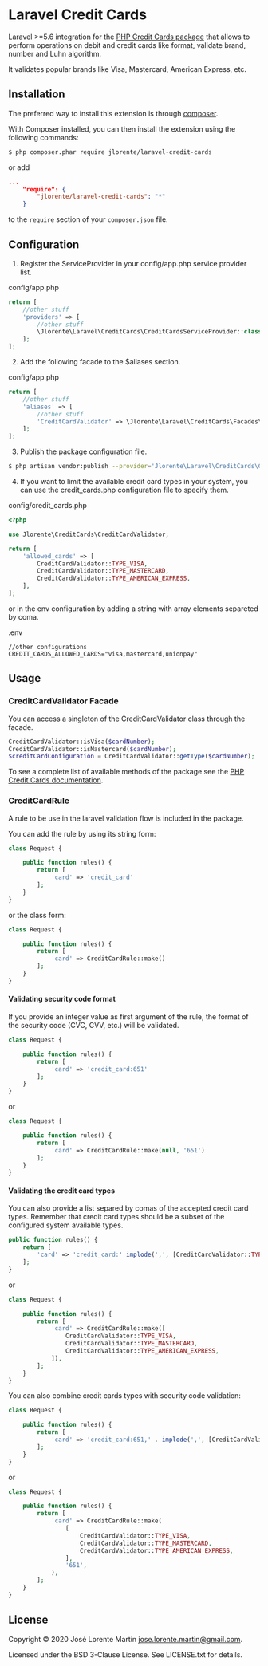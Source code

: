 Laravel Credit Cards
====================

Laravel >=5.6 integration for the [PHP Credit Cards package](https://github.com/jlorente/php-credit-cards) 
that allows to perform operations on debit and credit cards like format, validate 
brand, number and Luhn algorithm.

It validates popular brands like Visa, Mastercard, American Express, etc.

## Installation

The preferred way to install this extension is through [composer](http://getcomposer.org/download/).

With Composer installed, you can then install the extension using the following commands:

```bash
$ php composer.phar require jlorente/laravel-credit-cards
```

or add 

```json
...
    "require": {
        "jlorente/laravel-credit-cards": "*"
    }
```

to the ```require``` section of your `composer.json` file.

## Configuration

1. Register the ServiceProvider in your config/app.php service provider list.

config/app.php
```php
return [
    //other stuff
    'providers' => [
        //other stuff
        \Jlorente\Laravel\CreditCards\CreditCardsServiceProvider::class,
    ];
];
```

2. Add the following facade to the $aliases section.

config/app.php
```php
return [
    //other stuff
    'aliases' => [
        //other stuff
        'CreditCardValidator' => \Jlorente\Laravel\CreditCards\Facades\CreditCardValidator::class,
    ];
];
```

3. Publish the package configuration file.

```bash
$ php artisan vendor:publish --provider='Jlorente\Laravel\CreditCards\CreditCardsServiceProvider'
```

4. If you want to limit the available credit card types in your system, you can 
use the credit_cards.php configuration file to specify them.

config/credit_cards.php
```php
<?php

use Jlorente\CreditCards\CreditCardValidator;

return [
    'allowed_cards' => [
        CreditCardValidator::TYPE_VISA,
        CreditCardValidator::TYPE_MASTERCARD,
        CreditCardValidator::TYPE_AMERICAN_EXPRESS,
    ],
];
```
or in the env configuration by adding a string with array elements separeted 
by coma.

.env
```
//other configurations
CREDIT_CARDS_ALLOWED_CARDS="visa,mastercard,unionpay"
```

## Usage

### CreditCardValidator Facade

You can access a singleton of the CreditCardValidator class through the facade.
 
```php
CreditCardValidator::isVisa($cardNumber);
CreditCardValidator::isMastercard($cardNumber);
$creditCardConfiguration = CreditCardValidator::getType($cardNumber);
```

To see a complete list of available methods of the package see the 
[PHP Credit Cards documentation](https://github.com/jlorente/php-credit-cards).

### CreditCardRule 

A rule to be use in the laravel validation flow is included in the package. 

You can add the rule by using its string form:
```php
class Request {

    public function rules() {
        return [
            'card' => 'credit_card'
        ];
    }
}

```

or the class form:

```php
class Request {

    public function rules() {
        return [
            'card' => CreditCardRule::make()
        ];
    }
}
```

#### Validating security code format

If you provide an integer value as first argument of the rule, the format of the 
security code (CVC, CVV, etc.) will be validated.

```php
class Request {

    public function rules() {
        return [
            'card' => 'credit_card:651'
        ];
    }
}
```

or

```php
class Request {

    public function rules() {
        return [
            'card' => CreditCardRule::make(null, '651')
        ];
    }
}
```

#### Validating the credit card types

You can also provide a list separed by comas of the accepted credit card types. 
Remember that credit card types should be a subset of the configured system 
available types.

```php
public function rules() {
    return [
        'card' => 'credit_card:' implode(',', [CreditCardValidator::TYPE_VISA, CreditCardValidator::TYPE_MASTERCARD]),
    ];
}
```

or

```php
class Request {

    public function rules() {
        return [
            'card' => CreditCardRule::make([
                CreditCardValidator::TYPE_VISA, 
                CreditCardValidator::TYPE_MASTERCARD,
                CreditCardValidator::TYPE_AMERICAN_EXPRESS,
            ]),
        ];
    }
}
```

You can also combine credit cards types with security code validation:

```php
class Request {

    public function rules() {
        return [
            'card' => 'credit_card:651,' . implode(',', [CreditCardValidator::TYPE_VISA, CreditCardValidator::TYPE_MASTERCARD]),
        ];
    }
}
```

or

```php
class Request {

    public function rules() {
        return [
            'card' => CreditCardRule::make(
                [
                    CreditCardValidator::TYPE_VISA, 
                    CreditCardValidator::TYPE_MASTERCARD,
                    CreditCardValidator::TYPE_AMERICAN_EXPRESS,
                ], 
                '651',
            ),
        ];
    }
}
```

## License 
Copyright &copy; 2020 José Lorente Martín <jose.lorente.martin@gmail.com>.

Licensed under the BSD 3-Clause License. See LICENSE.txt for details.
